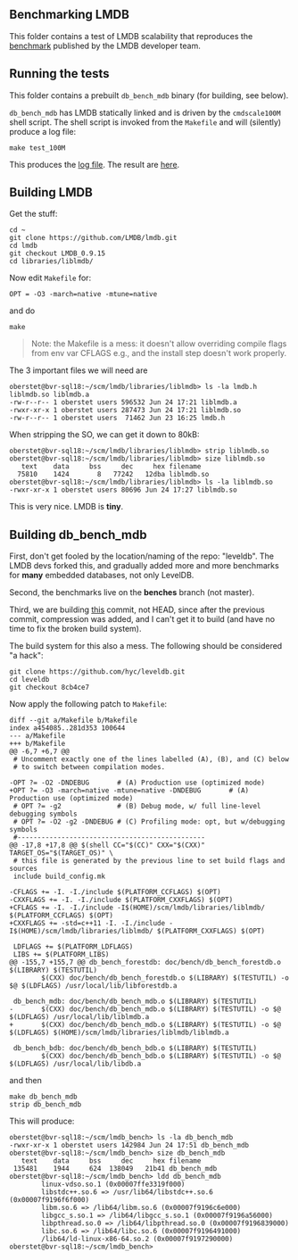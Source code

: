 ## Benchmarking LMDB

This folder contains a test of LMDB scalability that reproduces the [benchmark](http://symas.com/mdb/inmem/scaling.html) published by the LMDB developer team.


## Running the tests

This folder contains a prebuilt `db_bench_mdb` binary (for building, see below). 

`db_bench_mdb` has LMDB statically linked and is driven by the `cmdscale100M` shell script. The shell script is invoked from the `Makefile` and will (silently) produce a log file:

```console
make test_100M
```
This produces the [log file](cmdscale100M.log). The result are [here](lmdb_test1.pdf ).

## Building LMDB

Get the stuff:

```console
cd ~
git clone https://github.com/LMDB/lmdb.git
cd lmdb
git checkout LMDB_0.9.15
cd libraries/liblmdb/
```

Now edit `Makefile` for:

```
OPT = -O3 -march=native -mtune=native
```

and do

```console
make
```

> Note: the Makefile is a mess: it doesn't allow overriding compile flags from env var CFLAGS e.g., and the install step doesn't work properly.

The 3 important files we will need are

```console
oberstet@bvr-sql18:~/scm/lmdb/libraries/liblmdb> ls -la lmdb.h liblmdb.so liblmdb.a
-rw-r--r-- 1 oberstet users 596532 Jun 24 17:21 liblmdb.a
-rwxr-xr-x 1 oberstet users 287473 Jun 24 17:21 liblmdb.so
-rw-r--r-- 1 oberstet users  71462 Jun 23 16:25 lmdb.h
```

When stripping the SO, we can get it down to 80kB:

```console
oberstet@bvr-sql18:~/scm/lmdb/libraries/liblmdb> strip liblmdb.so
oberstet@bvr-sql18:~/scm/lmdb/libraries/liblmdb> size liblmdb.so
   text    data     bss     dec     hex filename
  75810    1424       8   77242   12dba liblmdb.so
oberstet@bvr-sql18:~/scm/lmdb/libraries/liblmdb> ls -la liblmdb.so
-rwxr-xr-x 1 oberstet users 80696 Jun 24 17:27 liblmdb.so
```

This is very nice. LMDB is **tiny**.

## Building db_bench_mdb

First, don't get fooled by the location/naming of the repo: "leveldb". The LMDB devs forked this, and gradually added more and more benchmarks for **many** embedded databases, not only LevelDB.

Second, the benchmarks live on the **benches** branch (not master).

Third, we are building [this](https://github.com/hyc/leveldb/commit/8cb4ce7ecdb47c2424d3e55d4f29bdcfe1b81947) commit, not HEAD, since after the previous commit, compression was added, and I can't get it to build (and have no time to fix the broken build system).

The build system for this also a mess. The following should be considered "a hack":

```console
git clone https://github.com/hyc/leveldb.git
cd leveldb
git checkout 8cb4ce7
```

Now apply the following patch to `Makefile`:

```
diff --git a/Makefile b/Makefile
index a454085..281d353 100644
--- a/Makefile
+++ b/Makefile
@@ -6,7 +6,7 @@
 # Uncomment exactly one of the lines labelled (A), (B), and (C) below
 # to switch between compilation modes.

-OPT ?= -O2 -DNDEBUG       # (A) Production use (optimized mode)
+OPT ?= -O3 -march=native -mtune=native -DNDEBUG       # (A) Production use (optimized mode)
 # OPT ?= -g2              # (B) Debug mode, w/ full line-level debugging symbols
 # OPT ?= -O2 -g2 -DNDEBUG # (C) Profiling mode: opt, but w/debugging symbols
 #-----------------------------------------------
@@ -17,8 +17,8 @@ $(shell CC="$(CC)" CXX="$(CXX)" TARGET_OS="$(TARGET_OS)" \
 # this file is generated by the previous line to set build flags and sources
 include build_config.mk

-CFLAGS += -I. -I./include $(PLATFORM_CCFLAGS) $(OPT)
-CXXFLAGS += -I. -I./include $(PLATFORM_CXXFLAGS) $(OPT)
+CFLAGS += -I. -I./include -I$(HOME)/scm/lmdb/libraries/liblmdb/ $(PLATFORM_CCFLAGS) $(OPT)
+CXXFLAGS += -std=c++11 -I. -I./include -I$(HOME)/scm/lmdb/libraries/liblmdb/ $(PLATFORM_CXXFLAGS) $(OPT)

 LDFLAGS += $(PLATFORM_LDFLAGS)
 LIBS += $(PLATFORM_LIBS)
@@ -155,7 +155,7 @@ db_bench_forestdb: doc/bench/db_bench_forestdb.o $(LIBRARY) $(TESTUTIL)
        $(CXX) doc/bench/db_bench_forestdb.o $(LIBRARY) $(TESTUTIL) -o $@ $(LDFLAGS) /usr/local/lib/libforestdb.a

 db_bench_mdb: doc/bench/db_bench_mdb.o $(LIBRARY) $(TESTUTIL)
-       $(CXX) doc/bench/db_bench_mdb.o $(LIBRARY) $(TESTUTIL) -o $@ $(LDFLAGS) /usr/local/lib/liblmdb.a
+       $(CXX) doc/bench/db_bench_mdb.o $(LIBRARY) $(TESTUTIL) -o $@ $(LDFLAGS) $(HOME)/scm/lmdb/libraries/liblmdb/liblmdb.a

 db_bench_bdb: doc/bench/db_bench_bdb.o $(LIBRARY) $(TESTUTIL)
        $(CXX) doc/bench/db_bench_bdb.o $(LIBRARY) $(TESTUTIL) -o $@ $(LDFLAGS) /usr/local/lib/libdb.a
```

and then

```console
make db_bench_mdb
strip db_bench_mdb
```

This will produce:

```console
oberstet@bvr-sql18:~/scm/lmdb_bench> ls -la db_bench_mdb
-rwxr-xr-x 1 oberstet users 142984 Jun 24 17:51 db_bench_mdb
oberstet@bvr-sql18:~/scm/lmdb_bench> size db_bench_mdb
   text    data     bss     dec     hex filename
 135481    1944     624  138049   21b41 db_bench_mdb
oberstet@bvr-sql18:~/scm/lmdb_bench> ldd db_bench_mdb
        linux-vdso.so.1 (0x00007ffe3319f000)
        libstdc++.so.6 => /usr/lib64/libstdc++.so.6 (0x00007f9196f6f000)
        libm.so.6 => /lib64/libm.so.6 (0x00007f9196c6e000)
        libgcc_s.so.1 => /lib64/libgcc_s.so.1 (0x00007f9196a56000)
        libpthread.so.0 => /lib64/libpthread.so.0 (0x00007f9196839000)
        libc.so.6 => /lib64/libc.so.6 (0x00007f9196491000)
        /lib64/ld-linux-x86-64.so.2 (0x00007f9197290000)
oberstet@bvr-sql18:~/scm/lmdb_bench>
```
